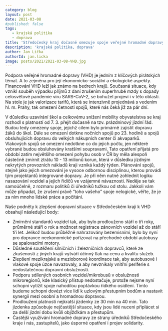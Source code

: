 ```yaml
---
category: blog
layout: post
date: 2021-03-08
#published: false
tags: 
   - krajská politika
   - doprava
title: 'Středočeský kraj dočasně omezuje spoje veřejné hromadné dopravy'
description: 'krajská politika, doprava'
author: Jan Lička
authorId: jan.licka
image: posts/2021/2021-03-08-VHD.jpg
---
```


Podpora veřejné hromadné dopravy (VHD) je jedním z klíčových pirátských témat. A to zejména pro její ekonomicko-sociální a ekologické aspekty. Financování VHD leží jak známo na bedrech krajů. Současná situace, kdy vznikl souběh výpadku příjmů z daní zrušením superhrubé mzdy s dopady celosvětové pandemie viru SARS-CoV-2, se bohužel projeví i v této oblasti. Na stole je jak valorizace tarifů, která se intenzivně projednává s vedením hl. m. Prahy, tak omezení četnosti spojů, které nás čeká již za pár dní.

V důsledku uzavírání škol a celkovému snížení mobility obyvatelstva se kraj rozhodl s platností od 7. 3. přejít dočasně na tzv. prázdninový jízdní řád. Budou tedy omezeny spoje, jejichž cílem bylo primárně zajistit dopravu žáků do škol. Dále se omezení dotkne nočních spojů po 23. hodině a spojů obsluhujících dopravu do velkých nákupních center či akvaparků. Vlakových spojů se omezení nedotkne co do jejich počtu, jen některé vybrané budou obsluhovány kratšími soupravami. Tato opatření přijatá pro období zatím největšího omezení pohybu osob v ČR by měla alespoň částečně zmírnit ztrátu 10 - 13 milionů korun, která v důsledku jízdným nekrytých provozních nákladů kraji vzniká každý týden. 
Plánování spojů, stejně jako jejich omezování je vysoce odbornou disciplínou, kterou provádí tým projektantů integrované dopravy. Je při něm nutné zohlednit logiku nasazování vozidel a jejich řidičů ve vzájemné návaznosti. Neděje se tak samoúčelně, z rozmaru politiků či úředníků tužkou od stolu. Jakkoli vám může připadat, že zrušení právě “toho vašeho” spoje nelogické, věřte, že je za ním mnoho lidské práce a počítání.

Naše podněty k zlepšení dopravní situace v Středočeském kraji k VHD obsahují následující body:
* Zmírnění standardů vozidel tak, aby bylo prodlouženo stáří o tři roky, průměrné stáří o rok a možnost registrace zánovních vozidel až do stáří tří let. Jelikož budou průběžně nahrazovány bezemisními, bylo by nyní pro dopravce neekonomické pořizovat na přechodné období autobusy se spalovacími motory.
* Důsledné soutěžení silničních i železničních dopravců, které ze zkušenosti z jiných krajů vytváří účinný tlak na cenu a kvalitu služeb.
* Zlepšení mezikrajské a mezioborové koordinace tak, aby autobusové i vlakové spoje úzce navazovaly, a aby nevznikaly vnitřní periferie s nedostatečnou dopravní obslužností. 
* Podporu sdílených osobních vozidel/mikrobusů v obslužnosti mikroregionů, kde klasický přístup nedostačuje, protože nejsme nyní schopni vytížit spoje nahodilou poptávkou řídkého osídlení. Tímto budeme schopni dovézt více lidí k uzlovým přestupním bodům a nastavit synergii mezi osobní a hromadnou dopravou.
* Prodloužení platnosti nejkratší jízdenky ze 30 min na 40 min. Tato jízdenka způsobuje nejčastější situace, kdy jsou lidé nuceni připlácet si za delší jízdní dobu kvůli objížďkám a přestupům.
* Častější využívání hromadné dopravy ze strany úředníků Středočeského kraje i nás, zastupitelů, jako úsporné opatření i projev solidarity.
